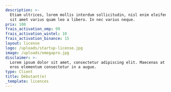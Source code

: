 ```yaml
---
description: >-
  Etiam ultrices, lorem mollis interdum sollicitudin, nisl enim eleifend lacus,
  sit amet varius quam leo a libero. In nec varius neque.
prix: 100
frais_activation_omp: 99
frais_activation_wintel: 10
frais_activation_binance: 15
layout: license
logo: /uploads/startup-license.jpg
image: /uploads/omegapro.jpg
disclaimer: >-
  Lorem ipsum dolor sit amet, consectetur adipiscing elit. Maecenas at magna vel
  eros elementum consectetur in a augue. 
type: Client
title: Débutant(e)
_template: licences
---
```


